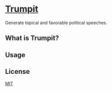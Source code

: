 # [Trumpit](https://github.com/nickzuber/)

Generate topical and favorable political speeches.

## What is Trumpit?

## Usage

## License
[MIT](https://opensource.org/licenses/MIT)
